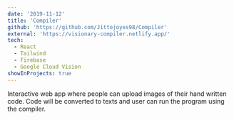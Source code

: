 ```yaml
---
date: '2019-11-12'
title: 'Compiler'
github: 'https://github.com/Jittojoyes98/Compiler'
external: 'https://visionary-compiler.netlify.app/'
tech:
  - React
  - Tailwind
  - Firebase
  - Google Cloud Vision
showInProjects: true
---
```


<!-- Find out how we built a custom headless CMS with Node, Express, and Firebase for a project at Upstatement -->

Interactive web app where people can upload images of their hand written code. Code will be converted to texts and user can run the program using the compiler.
